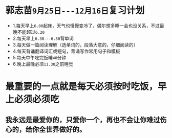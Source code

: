 # 郭志苗`9月25日---12月16日`复习计划
* 1.每天早上`6.00`起床，天气也慢慢变冷了，偶尔想多睡一会也没关系，不过最晚不能超过`6.20`
* 2.每天早上`6.30---6.50`背单词
* 3.每天做一篇阅读理解（选单词的，段落大意的，仔细阅读的）
* 4.每天背诵翻译词汇或短句，背诵写作常用句子和模板
* 5.每天中午吃完饭睡`40`分钟
* 6.晚上最晚必须`11.30`之前睡觉
# 最重要的一点就是每天必须按时吃饭，早上必须必须吃
## 我永远是最爱你的，只爱你一个，再也不会让你难过伤心的，给你全世界做好的。
